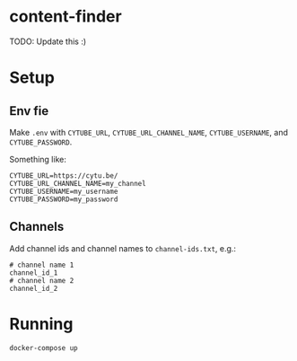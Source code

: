 # content-finder
TODO: Update this :)
# Setup
## Env fie
Make `.env` with `CYTUBE_URL`, `CYTUBE_URL_CHANNEL_NAME`, `CYTUBE_USERNAME`, and `CYTUBE_PASSWORD`.

Something like:
```
CYTUBE_URL=https://cytu.be/
CYTUBE_URL_CHANNEL_NAME=my_channel
CYTUBE_USERNAME=my_username
CYTUBE_PASSWORD=my_password
```

## Channels
Add channel ids and channel names to `channel-ids.txt`, e.g.:
```
# channel name 1
channel_id_1
# channel name 2
channel_id_2
```

# Running
`docker-compose up`